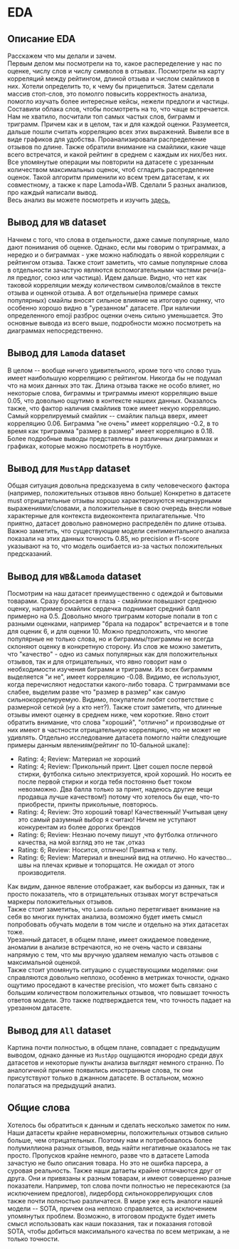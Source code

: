 # EDA

## Описание EDA

Расскажем что мы делали и зачем. \
Первым делом мы посмотрели на то, какое распеределение у нас по оценке, числу слов и числу символов в отзывах. Посмотрели на карту корреляций между рейтингом, длиной отзыва и числом смайликов в них. Хотели определить то, к чему бы прицепиться. Затем сделали массив стоп-слов, это помолго повысить корректность анализа, помогло изучать более интересные кейсы, нежели предлоги и частицы. Составили облака слов, чтобы посмотреть на то, что чаще встречается. Нам не хватило, посчитали топ самых частых слов, биграмм и триграмм. Причем как и в целом, так и для каждой оценки. Разумеется, дальше пошли считать корреляцию всех этих выражений. Вывели все в виде графиков для удобства. Проанализировали распределение отзывов по длине. Также обратили внимание на смайлики, какие чаще всего встречатся, и какой рейтинг в среднем с каждым их них/без них. Все упомянутые операции мы повторили на датасете с урезанным количеством максимальныз оценок, чтоб сгладить распределение оценок. Такой алгоритм применили ко всем трем датасетам, к их совместному, а также к паре Lamoda+WB. Сделали 5 разных анализов, про каждый написали вывод.\
Весь анализ вы можете посмотреть и изучить [здесь.](EDA.ipynb)

## Вывод для `WB` dataset

Начнем с того, что слова в отдельности, даже самые популярные, мало дают понимания об оценке. Однако, если мы говорим о триграммах, а нередко и о биграммах - уже можно наблюдать о явной корреляции с рейтингом отзыва. Также стоит заметить, что самые популярные слова в отдельности зачастую являются вспомогательными частями речи(а-ля предлог, союз или частица). Идем дальше. Видно, что нет как таковой корреляции между количеством символов/смайлов в тексте отзыва и оценкой отзыва. А вот отдельные(на примере самых популярных) смайлы вносят сильное влияние на итоговую оценку, что особенно хорошо видно в "урезанном" датасете. При наличии определенного emoji разброс оценки очень сильно уменьшается. Это основные вывода из всего выше, подробности можно посмотреть на диаграммах непосредственно.

## Вывод для `Lamoda` dataset

В целом -- вообще ничего удивительного, кроме того что слово тушь имеет наибольшую корреляцию с рейтингом. Никогда бы не подумал что на моих данных это так. Длина отзыва также не особо влияет, но некоторые слова, биграммы и триграммы имеют корреляцию выше 0.05, что довольно ощутимо в контексте нашеих данных. Оказалось также, что фактор наличия смайликв тоже имеет некую корреляцию. Самый коррелируемый смайлик -- смайлик пальца вверх, имеет корреляцию 0.06. Биграмма "не очень" имеет корреляцию -0.2, в то время как триграмма  "размер в размер" имеет корреляцию в 0.18. Более подробные выводы представлены в различных диаграммах и графиках, которые можно посмотреть в ноутбуке.

## Вывод для `MustApp` dataset

Общая ситуация довольна предсказуема в силу человеческого фактора (например, положительных отзывов явно больше)
Конкретно в датасете must отрицательные отзывы хорошо характеризуются нецензурными выражениями/словами, а положительные в свою очередь внесли новые характерные для контекста видеоконтента прилагательные.
Что приятно, датасет довольно равномерно распределён по длине отзыва.
Важно заметить, что существующие модели сентиментального анализа показали на этих данных точность 0.85, но precision и f1-score указывают на то, что модель ошибается из-за частых положительных предсказаний.

## Вывод для `WB`&`Lamoda` dataset

Посмотрим на наш датасет преимущественно с одеждой и бытовыми товарами. Сразу бросается в глаза - смайлики повышают среднюю оценку, например смайлик сердечка поднимает средний балл примерно на 0.5. Довольно много триграмм которые попали в топ с разными оценками, например "брала на подарок" встречается и в топе для оценик 6, и для оценки 10. Можно предположить, что многие популярные не только слова, но и биграммы/триграммы не всегда склоняют оценку в конкретную сторону. Из слов же можно заметить, что "качество" - одно из самых популярных как для положительных отзывов, так и для отрицательных, что явно говорит нам о необходимости изучения биграмм и триграмм. Из всех биграммм выделяется "и не", имеет корреляцию -0.08. Видимо, ее используют, когда перечисляют недостатки какого-либо товара. С триграммами все слабее, выделим разве что "размер в размер" как самую сильнокоррелируемую. Видимо, покупатели любят соответствие с размерной сеткой (ну а кто нет?). Также стоит заметить, что длинные отзывы имеют оценку в среднем ниже, чем короткие. Явно стоит обратить внимание, что слова "хороший", "отлично" и производные от них имеют в частности отрицательную корреляцию, что не может не удивлять. Отдельно исследование датасета помогло найти следующие примеры данным явлениям(рейтинг по 10-бальной шкале):

* Rating: 4; Review: Материал не хороший
* Rating: 4; Review: Прикольный принт. Цвет сошел после первой стирки, футболка сильно электризуется, крой хороший. Но носить ее после первой стирки и когда тебя постоянно бьет током невозможно. Два балла только за принт, надеюсь другие вещи продавца лучше качеством!) потому что хотелось бы еще, что-то приобрести, принты прикольные, повторюсь.
* Rating: 4; Review: Это хороший товар! Качественный! Учитывая цену это самый разумный выбор я считаю! Ничем не уступают конкурентам из более дорогих брендов
* Rating: 6; Review: Незнаю почему пишут ,что футболка отличного качества, на мой взгляд это не так ,отказ
* Rating: 6; Review: Носится, отлично! Приятна к телу.
* Rating: 6; Review: Материал и внешний вид на отлично. Но качество... швы на плечах кривые и топорщатся. Не ожидал от этого производителя.

Как видим, данное явление отображает, как выборсы из данных, так и просто показатель, что в отрицательных отзывах могут встречаться маркеры положительных отзывов.\
Также стоит заметитьь, что `Lamoda` сильно перетягивает внимание на себя во многих пунктах анализа, возможно будет иметь смысл попробовать обучать модели в том числе и отдельно на этих датасетах тоже.\
Урезанный датасет, в общем плане, имеет ожидаемое поведение, аномалии в анализе встречаются, но не очень часто и связаны напрямую с тем, что мы вручную удаляем немалую часть отзывов с максимальной оценкой.\
Также стоит упомянуть ситуацию с существующими моделями: они справляются довольно неплохо, особенно в метриках точности, однако ощутимо проседают в качестве precision, что может быть связано с большим количеством положительных отзывов, что повышает точность ответов модели. Это также подтверждается тем, что точность падает на урезанном датасете.

## Вывод для `All` dataset

Картина почти полностью, в общем плане, совпадает с предыдущим выводом, однако данные из `MustApp` ощущаются инородно среди двух датасетов и некоторые пункты анализа выглядят немного странно. По аналогичной причине появились иностранные слова, тк они присутствуют только в джанном датасете. В остальном, можно полагаться на предыдущий анализ.

## Общие слова

Хотелось бы обратиться к данным и сделать несколько заметок по ним. Наши датасеты крайне неравномерны, положительных отзывов сильно больше, чем отрицательных.  Поэтому нам и потребовалось более полумиллиона разных отзывов, ведь найти негативные оказалось не так просто. Пропусков крайне немного, разве что в датасете Lamoda зачастую не было описания товара. Но это не ошибка парсера, а суровая реальность. Также наши датаеты крайне отличаются друг от друга. Они и привязаны к разным товарам, и имеют совершенно разные показатели. Например, топ слова почти полностью не пересекаются (за исключением предлогов), лидерборд сильнокоррелирующих слов также почти полностью различатеся. В мире уже есть аналоги нашей модели -- SOTA, причем она неплохо справляется, за исключением упомянутых проблем. Возможно, в итоговом продукте будет иметь смысл использовать как наши показания, так и показания готовой SOTA, чтобы добиться максимального качества по всем метрикам, а не только точности.
